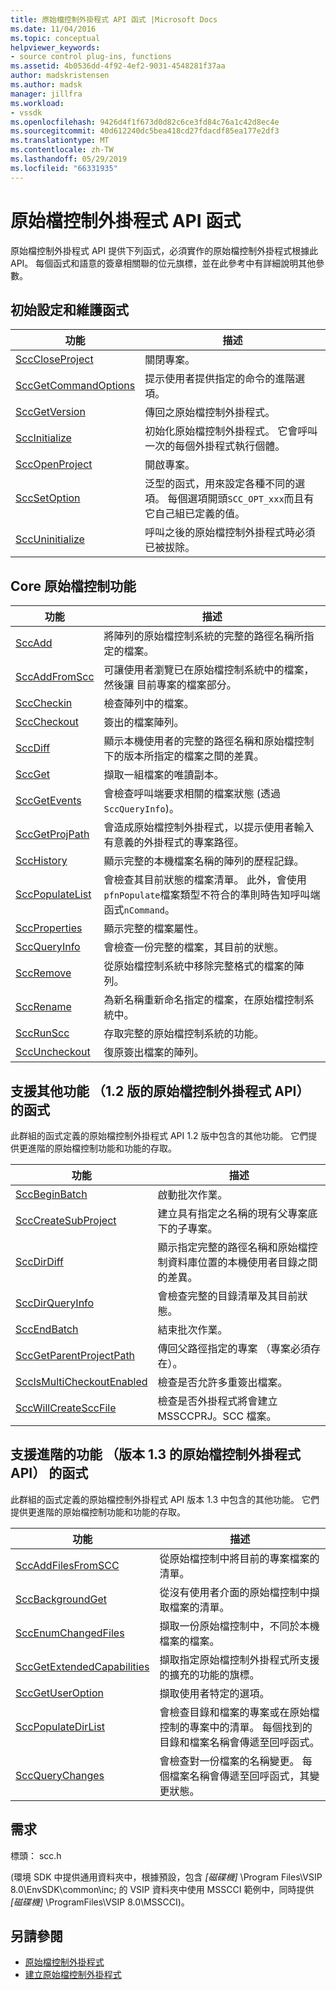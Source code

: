 ```yaml
---
title: 原始檔控制外掛程式 API 函式 |Microsoft Docs
ms.date: 11/04/2016
ms.topic: conceptual
helpviewer_keywords:
- source control plug-ins, functions
ms.assetid: 4b0536dd-4f92-4ef2-9031-4548281f37aa
author: madskristensen
ms.author: madsk
manager: jillfra
ms.workload:
- vssdk
ms.openlocfilehash: 9426d4f1f673d0d82c6ce3fd84c76a1c42d8ec4e
ms.sourcegitcommit: 40d612240dc5bea418cd27fdacdf85ea177e2df3
ms.translationtype: MT
ms.contentlocale: zh-TW
ms.lasthandoff: 05/29/2019
ms.locfileid: "66331935"
---
```

# <a name="source-control-plug-in-api-functions"></a>原始檔控制外掛程式 API 函式
原始檔控制外掛程式 API 提供下列函式，必須實作的原始檔控制外掛程式根據此 API。 每個函式和語意的簽章相關聯的位元旗標，並在此參考中有詳細說明其他參數。

## <a name="initialization-and-housekeeping-functions"></a>初始設定和維護函式

|功能|描述|
|--------------|-----------------|
|[SccCloseProject](../extensibility/scccloseproject-function.md)|關閉專案。|
|[SccGetCommandOptions](../extensibility/sccgetcommandoptions-function.md)|提示使用者提供指定的命令的進階選項。|
|[SccGetVersion](../extensibility/sccgetversion-function.md)|傳回之原始檔控制外掛程式。|
|[SccInitialize](../extensibility/sccinitialize-function.md)|初始化原始檔控制外掛程式。 它會呼叫一次的每個外掛程式執行個體。|
|[SccOpenProject](../extensibility/sccopenproject-function.md)|開啟專案。|
|[SccSetOption](../extensibility/sccsetoption-function.md)|泛型的函式，用來設定各種不同的選項。 每個選項開頭`SCC_OPT_xxx`而且有它自己組已定義的值。|
|[SccUninitialize](../extensibility/sccuninitialize-function.md)|呼叫之後的原始檔控制外掛程式時必須已被拔除。|

## <a name="core-source-control-functions"></a>Core 原始檔控制功能

|功能|描述|
|--------------|-----------------|
|[SccAdd](../extensibility/sccadd-function.md)|將陣列的原始檔控制系統的完整的路徑名稱所指定的檔案。|
|[SccAddFromScc](../extensibility/sccaddfromscc-function.md)|可讓使用者瀏覽已在原始檔控制系統中的檔案，然後讓 目前專案的檔案部分。|
|[SccCheckin](../extensibility/scccheckin-function.md)|檢查陣列中的檔案。|
|[SccCheckout](../extensibility/scccheckout-function.md)|簽出的檔案陣列。|
|[SccDiff](../extensibility/sccdiff-function.md)|顯示本機使用者的完整的路徑名稱和原始檔控制下的版本所指定的檔案之間的差異。|
|[SccGet](../extensibility/sccget-function.md)|擷取一組檔案的唯讀副本。|
|[SccGetEvents](../extensibility/sccgetevents-function.md)|會檢查呼叫端要求相關的檔案狀態 (透過`SccQueryInfo`)。|
|[SccGetProjPath](../extensibility/sccgetprojpath-function.md)|會造成原始檔控制外掛程式，以提示使用者輸入有意義的外掛程式的專案路徑。|
|[SccHistory](../extensibility/scchistory-function.md)|顯示完整的本機檔案名稱的陣列的歷程記錄。|
|[SccPopulateList](../extensibility/sccpopulatelist-function.md)|會檢查其目前狀態的檔案清單。 此外，會使用`pfnPopulate`檔案類型不符合的準則時告知呼叫端函式`nCommand`。|
|[SccProperties](../extensibility/sccproperties-function.md)|顯示完整的檔案屬性。|
|[SccQueryInfo](../extensibility/sccqueryinfo-function.md)|會檢查一份完整的檔案，其目前的狀態。|
|[SccRemove](../extensibility/sccremove-function.md)|從原始檔控制系統中移除完整格式的檔案的陣列。|
|[SccRename](../extensibility/sccrename-function.md)|為新名稱重新命名指定的檔案，在原始檔控制系統中。|
|[SccRunScc](../extensibility/sccrunscc-function.md)|存取完整的原始檔控制系統的功能。|
|[SccUncheckout](../extensibility/sccuncheckout-function.md)|復原簽出檔案的陣列。|

## <a name="functions-that-support-additional-capability-version-12-of-the-source-control-plug-in-api"></a>支援其他功能 （1.2 版的原始檔控制外掛程式 API） 的函式
 此群組的函式定義的原始檔控制外掛程式 API 1.2 版中包含的其他功能。 它們提供更進階的原始檔控制功能和功能的存取。

|功能|描述|
|--------------|-----------------|
|[SccBeginBatch](../extensibility/sccbeginbatch-function.md)|啟動批次作業。|
|[SccCreateSubProject](../extensibility/scccreatesubproject-function.md)|建立具有指定之名稱的現有父專案底下的子專案。|
|[SccDirDiff](../extensibility/sccdirdiff-function.md)|顯示指定完整的路徑名稱和原始檔控制資料庫位置的本機使用者目錄之間的差異。|
|[SccDirQueryInfo](../extensibility/sccdirqueryinfo-function.md)|會檢查完整的目錄清單及其目前狀態。|
|[SccEndBatch](../extensibility/sccendbatch-function.md)|結束批次作業。|
|[SccGetParentProjectPath](../extensibility/sccgetparentprojectpath-function.md)|傳回父路徑指定的專案 （專案必須存在）。|
|[SccIsMultiCheckoutEnabled](../extensibility/sccismulticheckoutenabled-function.md)|檢查是否允許多重簽出檔案。|
|[SccWillCreateSccFile](../extensibility/sccwillcreatesccfile-function.md)|檢查是否外掛程式將會建立 MSSCCPRJ。SCC 檔案。|

## <a name="functions-that-support-advanced-capability-version-13-of-the-source-control-plug-in-api"></a>支援進階的功能 （版本 1.3 的原始檔控制外掛程式 API） 的函式
 此群組的函式定義的原始檔控制外掛程式 API 版本 1.3 中包含的其他功能。 它們提供更進階的原始檔控制功能和功能的存取。

|功能|描述|
|--------------|-----------------|
|[SccAddFilesFromSCC](../extensibility/sccaddfilesfromscc-function.md)|從原始檔控制中將目前的專案檔案的清單。|
|[SccBackgroundGet](../extensibility/sccbackgroundget-function.md)|從沒有使用者介面的原始檔控制中擷取檔案的清單。|
|[SccEnumChangedFiles](../extensibility/sccenumchangedfiles-function.md)|擷取一份原始檔控制中，不同於本機檔案的檔案。|
|[SccGetExtendedCapabilities](../extensibility/sccgetextendedcapabilities-function.md)|擷取指定原始檔控制外掛程式所支援的擴充的功能的旗標。|
|[SccGetUserOption](../extensibility/sccgetuseroption-function.md)|擷取使用者特定的選項。|
|[SccPopulateDirList](../extensibility/sccpopulatedirlist-function.md)|會檢查目錄和檔案的專案或在原始檔控制的專案中的清單。 每個找到的目錄和檔案名稱會傳遞至回呼函式。|
|[SccQueryChanges](../extensibility/sccquerychanges-function.md)|會檢查對一份檔案的名稱變更。 每個檔案名稱會傳遞至回呼函式，其變更狀態。|

## <a name="requirements"></a>需求
 標頭： scc.h

 (環境 SDK 中提供通用資料夾中，根據預設，包含 *[磁碟機]* \Program Files\VSIP 8.0\EnvSDK\common\inc; 的 VSIP 資料夾中使用 MSSCCI 範例中，同時提供 *[磁碟機]* \ProgramFiles\VSIP 8.0\MSSCCI)。

## <a name="see-also"></a>另請參閱
- [原始檔控制外掛程式](../extensibility/source-control-plug-ins.md)
- [建立原始檔控制外掛程式](../extensibility/internals/creating-a-source-control-plug-in.md)